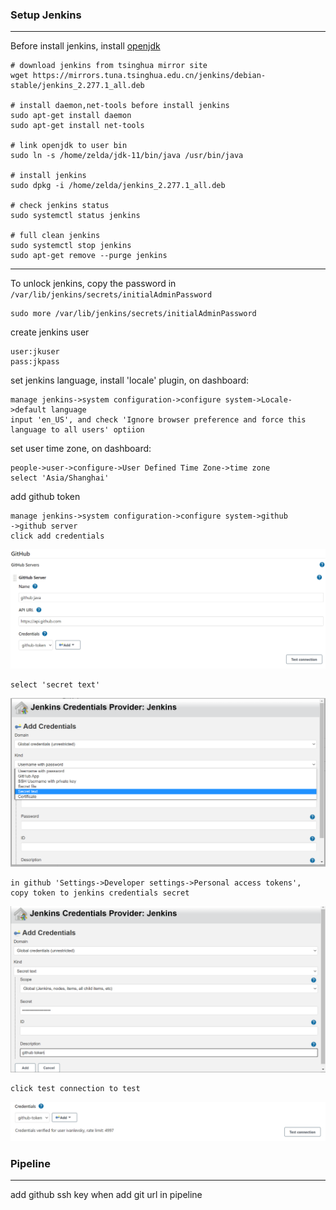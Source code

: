 ### Setup Jenkins
***
Before install jenkins, install [openjdk](../../doc/develop/java.md)  

```shell
# download jenkins from tsinghua mirror site
wget https://mirrors.tuna.tsinghua.edu.cn/jenkins/debian-stable/jenkins_2.277.1_all.deb

# install daemon,net-tools before install jenkins
sudo apt-get install daemon
sudo apt-get install net-tools

# link openjdk to user bin
sudo ln -s /home/zelda/jdk-11/bin/java /usr/bin/java

# install jenkins
sudo dpkg -i /home/zelda/jenkins_2.277.1_all.deb

# check jenkins status
sudo systemctl status jenkins

# full clean jenkins
sudo systemctl stop jenkins
sudo apt-get remove --purge jenkins
```
  
*** 
To unlock jenkins, copy the password in `/var/lib/jenkins/secrets/initialAdminPassword`
```shell
sudo more /var/lib/jenkins/secrets/initialAdminPassword
``` 
create jenkins user  
```
user:jkuser  
pass:jkpass  
```

set jenkins language, install 'locale' plugin, on dashboard: 
``` 
manage jenkins->system configuration->configure system->Locale->default language  
input 'en_US', and check 'Ignore browser preference and force this language to all users' optiion
```

set user time zone, on dashboard:  
```
people->user->configure->User Defined Time Zone->time zone
select 'Asia/Shanghai'
```

add github token
```
manage jenkins->system configuration->configure system->github
->github server
click add credentials 
```
![jenkins_github](../../images/cicd/jenkins/jenkins_github.png)  
```
select 'secret text'  
```
![jenkins_github_token1](../../images/cicd/jenkins/jenkins_github_token1.png)  
```
in github 'Settings->Developer settings->Personal access tokens', 
copy token to jenkins credentials secret 
```
![jenkins_github_token2](../../images/cicd/jenkins/jenkins_github_token2.png)
```
click test connection to test  
```
![jenkins_github_token3](../../images/cicd/jenkins/jenkins_github_token3.png)

### Pipeline
***
add github ssh key when add git url in pipeline 

